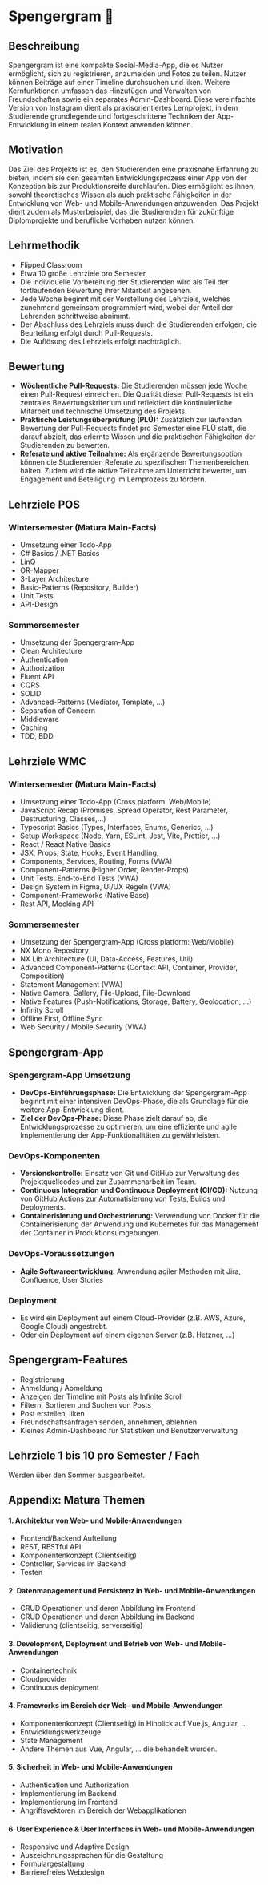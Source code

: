 # Spengergram 🥳

## Beschreibung
Spengergram ist eine kompakte Social-Media-App, die es Nutzer ermöglicht, sich zu registrieren, anzumelden und Fotos zu teilen.
Nutzer können Beiträge auf einer Timeline durchsuchen und liken.
Weitere Kernfunktionen umfassen das Hinzufügen und Verwalten von Freundschaften sowie ein separates Admin-Dashboard.
Diese vereinfachte Version von Instagram dient als praxisorientiertes Lernprojekt, in dem Studierende grundlegende und fortgeschrittene Techniken der App-Entwicklung in einem realen Kontext anwenden können.

## Motivation
Das Ziel des Projekts ist es, den Studierenden eine praxisnahe Erfahrung zu bieten, indem sie den gesamten Entwicklungsprozess einer App von der Konzeption bis zur Produktionsreife durchlaufen.
Dies ermöglicht es ihnen, sowohl theoretisches Wissen als auch praktische Fähigkeiten in der Entwicklung von Web- und Mobile-Anwendungen anzuwenden.
Das Projekt dient zudem als Musterbeispiel, das die Studierenden für zukünftige Diplomprojekte und berufliche Vorhaben nutzen können.

## Lehrmethodik
* Flipped Classroom
* Etwa 10 große Lehrziele pro Semester
* Die individuelle Vorbereitung der Studierenden wird als Teil der fortlaufenden Bewertung ihrer Mitarbeit angesehen.
* Jede Woche beginnt mit der Vorstellung des Lehrziels, welches zunehmend gemeinsam programmiert wird, wobei der Anteil der Lehrenden schrittweise abnimmt.
* Der Abschluss des Lehrziels muss durch die Studierenden erfolgen; die Beurteilung erfolgt durch Pull-Requests.
* Die Auflösung des Lehrziels erfolgt nachträglich.

## Bewertung
* **Wöchentliche Pull-Requests:** Die Studierenden müssen jede Woche einen Pull-Request einreichen. Die Qualität dieser Pull-Requests ist ein zentrales Bewertungskriterium und reflektiert die kontinuierliche Mitarbeit und technische Umsetzung des Projekts.
* **Praktische Leistungsüberprüfung (PLÜ):** Zusätzlich zur laufenden Bewertung der Pull-Requests findet pro Semester eine PLÜ statt, die darauf abzielt, das erlernte Wissen und die praktischen Fähigkeiten der Studierenden zu bewerten.
* **Referate und aktive Teilnahme:** Als ergänzende Bewertungsoption können die Studierenden Referate zu spezifischen Themenbereichen halten. Zudem wird die aktive Teilnahme am Unterricht bewertet, um Engagement und Beteiligung im Lernprozess zu fördern.

## Lehrziele POS
### Wintersemester (Matura Main-Facts)
  * Umsetzung einer Todo-App
  * C# Basics / .NET Basics
  * LinQ
  * OR-Mapper
  * 3-Layer Architecture
  * Basic-Patterns (Repository, Builder)
  * Unit Tests
  * API-Design

### Sommersemester
  * Umsetzung der Spengergram-App
  * Clean Architecture
  * Authentication
  * Authorization
  * Fluent API
  * CQRS
  * SOLID
  * Advanced-Patterns (Mediator, Template, ...)
  * Separation of Concern
  * Middleware
  * Caching
  * TDD, BDD

## Lehrziele WMC
### Wintersemester (Matura Main-Facts)
  * Umsetzung einer Todo-App (Cross platform: Web/Mobile)
  * JavaScript Recap (Promises, Spread Operator, Rest Parameter, Destructuring, Classes,...)
  * Typescript Basics (Types, Interfaces, Enums, Generics, ...)
  * Setup Workspace (Node, Yarn, ESLint, Jest, Vite, Prettier, ...)
  * React / React Native Basics
  * JSX, Props, State, Hooks, Event Handling,
  * Components, Services, Routing, Forms (VWA)
  * Component-Patterns (Higher Order, Render-Props)
  * Unit Tests, End-to-End Tests (VWA)
  * Design System in Figma, UI/UX Regeln (VWA)
  * Component-Frameworks (Native Base)
  * Rest API, Mocking API

### Sommersemester
  * Umsetzung der Spengergram-App (Cross platform: Web/Mobile)
  * NX Mono Repository 
  * NX Lib Architecture (UI, Data-Access, Features, Util)
  * Advanced Component-Patterns (Context API, Container, Provider, Composition)
  * Statement Management (VWA)
  * Native Camera, Gallery, File-Upload, File-Download
  * Native Features (Push-Notifications, Storage, Battery, Geolocation, ...)
  * Infinity Scroll
  * Offline First, Offline Sync
  * Web Security / Mobile Security (VWA)

## Spengergram-App
### Spengergram-App Umsetzung
  * **DevOps-Einführungsphase:** Die Entwicklung der Spengergram-App beginnt mit einer intensiven DevOps-Phase, die als Grundlage für die weitere App-Entwicklung dient.
  * **Ziel der DevOps-Phase:** Diese Phase zielt darauf ab, die Entwicklungsprozesse zu optimieren, um eine effiziente und agile Implementierung der App-Funktionalitäten zu gewährleisten.


### DevOps-Komponenten
  * **Versionskontrolle:** Einsatz von Git und GitHub zur Verwaltung des Projektquellcodes und zur Zusammenarbeit im Team.
  * **Continuous Integration und Continuous Deployment (CI/CD):** Nutzung von GitHub Actions zur Automatisierung von Tests, Builds und Deployments.
  * **Containerisierung und Orchestrierung:** Verwendung von Docker für die Containerisierung der Anwendung und Kubernetes für das Management der Container in Produktionsumgebungen.

### DevOps-Voraussetzungen
  * **Agile Softwareentwicklung:** Anwendung agiler Methoden mit Jira, Confluence, User Stories

### Deployment
  * Es wird ein Deployment auf einem Cloud-Provider (z.B. AWS, Azure, Google Cloud) angestrebt.
  * Oder ein Deployment auf einem eigenen Server (z.B. Hetzner, ...)

## Spengergram-Features
* Registrierung
* Anmeldung / Abmeldung
* Anzeigen der Timeline mit Posts als Infinite Scroll
* Filtern, Sortieren und Suchen von Posts
* Post erstellen, liken
* Freundschaftsanfragen senden, annehmen, ablehnen
* Kleines Admin-Dashboard für Statistiken und Benutzerverwaltung


## Lehrziele 1 bis 10 pro Semester / Fach

Werden über den Sommer ausgearbeitet.


## Appendix: Matura Themen
#### 1. Architektur von Web- und Mobile-Anwendungen
- Frontend/Backend Aufteilung
- REST, RESTful API
- Komponentenkonzept (Clientseitig)
- Controller, Services im Backend
- Testen

#### 2. Datenmanagement und Persistenz in Web- und Mobile-Anwendungen
- CRUD Operationen und deren Abbildung im Frontend
- CRUD Operationen und deren Abbildung im Backend
- Validierung (clientseitig, serverseitig)

#### 3. Development, Deployment und Betrieb von Web- und Mobile-Anwendungen
- Containertechnik
- Cloudprovider
- Continuous deployment

#### 4. Frameworks im Bereich der Web- und Mobile-Anwendungen
- Komponentenkonzept (Clientseitig) in Hinblick auf Vue.js, Angular, ...
- Entwicklungswerkzeuge
- State Management
- Andere Themen aus Vue, Angular, … die behandelt wurden.

#### 5. Sicherheit in Web- und Mobile-Anwendungen
- Authentication und Authorization
- Implementierung im Backend
- Implementierung im Frontend
- Angriffsvektoren im Bereich der Webapplikationen

#### 6. User Experience & User Interfaces in Web- und Mobile-Anwendungen
- Responsive und Adaptive Design
- Auszeichnungssprachen für die Gestaltung
- Formulargestaltung
- Barrierefreies Webdesign
